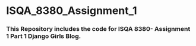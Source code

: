 # ISQA_8380_Assignment_1
### This Repository includes the code for ISQA 8380- Assignment 1 Part 1 Django Girls Blog.

